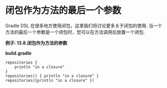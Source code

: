 # 闭包作为方法的最后一个参数
Gradle DSL 在很多地方使用闭包，这里我们将讨论更多关于闭包的使用. 当一个方法的最后一个参数是一个闭包时，您可以在方法调用后放置一个闭包.

**例子: 13.8.闭包作为方法的参数**

**build.gradle**

    repositories {
        println "in a closure"
    }
    repositories() { println "in a closure" }
    repositories({println "in a closure" })
